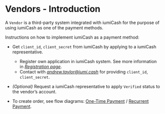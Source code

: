 # Vendors - Introduction

A `Vendor` is a third-party system integrated with iumiCash for the purpose of using iumiCash as one of the payment methods.

Instructions on how to implement iumiCash as a payment method:

* Get `client_id`, `client_secret` from iumiCash by applying to a iumiCash representative.
    * Register own application in iumiCash system. See more information in [*Registration page*](vendor_registration.md).
    * Contact with *andrew.taylor@iumi.cash* for providing `client_id`, `client_secret`.


* *(Optional)* Request a iumiCash representative to apply `Verified` status to the vendor’s account.


* To create order, see flow diagrams: [One-Time Payment][one_time_diagrams] / [Recurrent Payment][recurrent_diagram].

[one_time_diagrams]: ../diagrams/onetime.md
[recurrent_diagram]: ../diagrams/recurrent.md
